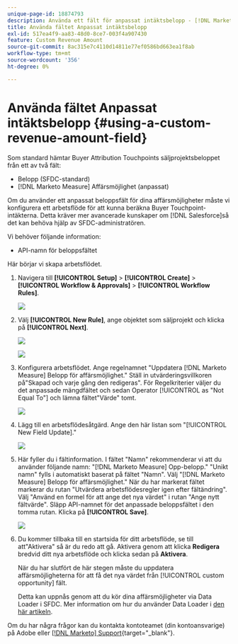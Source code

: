 ```yaml
---
unique-page-id: 18874793
description: Använda ett fält för anpassat intäktsbelopp - [!DNL Marketo Measure] - Produktdokumentation
title: Använda fältet Anpassat intäktsbelopp
exl-id: 517ea4f9-aa83-48d0-8ce7-003f4a907430
feature: Custom Revenue Amount
source-git-commit: 8ac315e7c4110d14811e77ef0586bd663ea1f8ab
workflow-type: tm+mt
source-wordcount: '356'
ht-degree: 0%

---
```


# Använda fältet Anpassat intäktsbelopp {#using-a-custom-revenue-amount-field}

Som standard hämtar Buyer Attribution Touchpoints säljprojektsbeloppet från ett av två fält:

* Belopp (SFDC-standard)
* [!DNL Marketo Measure] Affärsmöjlighet (anpassat)

Om du använder ett anpassat beloppsfält för dina affärsmöjligheter måste vi konfigurera ett arbetsflöde för att kunna beräkna Buyer Touchpoint-intäkterna. Detta kräver mer avancerade kunskaper om [!DNL Salesforce]så det kan behöva hjälp av SFDC-administratören.

Vi behöver följande information:

* API-namn för beloppsfältet

Här börjar vi skapa arbetsflödet.

1. Navigera till **[!UICONTROL Setup]** > **[!UICONTROL Create]** > **[!UICONTROL Workflow & Approvals]** > **[!UICONTROL Workflow Rules]**.

   ![](assets/1.jpg)

1. Välj **[!UICONTROL New Rule]**, ange objektet som säljprojekt och klicka på **[!UICONTROL Next]**.

   ![](assets/2.jpg)

   ![](assets/3.jpg)

1. Konfigurera arbetsflödet. Ange regelnamnet &quot;Uppdatera [!DNL Marketo Measure] Belopp för affärsmöjlighet.&quot; Ställ in utvärderingsvillkoren på&quot;Skapad och varje gång den redigeras&quot;. För Regelkriterier väljer du det anpassade mängdfältet och sedan Operator [!UICONTROL as "Not Equal To"] och lämna fältet&quot;Värde&quot; tomt.

   ![](assets/4.jpg)

1. Lägg till en arbetsflödesåtgärd. Ange den här listan som &quot;[!UICONTROL New Field Update].&quot;

   ![](assets/5.jpg)

1. Här fyller du i fältinformation. I fältet &quot;Namn&quot; rekommenderar vi att du använder följande namn: &quot;[!DNL Marketo Measure] Opp-belopp.&quot; &quot;Unikt namn&quot; fylls i automatiskt baserat på fältet &quot;Namn&quot;. Välj &quot;[!DNL Marketo Measure] Belopp för affärsmöjlighet.&quot; När du har markerat fältet markerar du rutan &quot;Utvärdera arbetsflödesregler igen efter fältändring&quot;. Välj &quot;Använd en formel för att ange det nya värdet&quot; i rutan &quot;Ange nytt fältvärde&quot;. Släpp API-namnet för det anpassade beloppsfältet i den tomma rutan. Klicka på **[!UICONTROL Save]**.

   ![](assets/6.png)

1. Du kommer tillbaka till en startsida för ditt arbetsflöde, se till att&quot;Aktivera&quot; så är du redo att gå. Aktivera genom att klicka **Redigera** bredvid ditt nya arbetsflöde och klicka sedan på **Aktivera**.

   När du har slutfört de här stegen måste du uppdatera affärsmöjligheterna för att få det nya värdet från [!UICONTROL custom opportunity] fält.

   Detta kan uppnås genom att du kör dina affärsmöjligheter via Data Loader i SFDC. Mer information om hur du använder Data Loader i [den här artikeln](/help/advanced-marketo-measure-features/custom-revenue-amount/using-data-loader-to-update-marketo-measure-custom-amount-field.md).

Om du har några frågor kan du kontakta kontoteamet (din kontoansvarige) på Adobe eller [[!DNL Marketo] Support](https://nation.marketo.com/t5/support/ct-p/Support){target="_blank"}.
